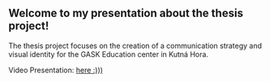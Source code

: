 ## Welcome to my presentation about the thesis project!
The thesis project focuses on the creation of a communication strategy and visual identity for the GASK Education center in Kutná Hora. 



Video Presentation: [here :)))](https://www.youtube.com/watch?v=FkHVHjh8q5U)
